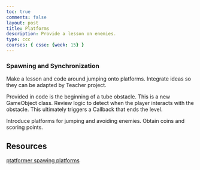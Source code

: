 ```yaml
---
toc: true
comments: false
layout: post
title: Platforms
description: Provide a lesson on enemies.
type: ccc
courses: { csse: {week: 15} }
---
```


### Spawning and Synchronization
Make a lesson and code around jumping onto platforms.  Integrate ideas so they can be adapted by Teacher project. 

Provided in code is the beginning of a tube obstacle.   This is a new GameObject class.  Review logic to detect when the player interacts with the obstacle.  This ultimately triggers a Callback that ends the level.

Introduce platforms for jumping and avoiding enemies.  Obtain coins and scoring points.

## Resources

[ptatformer spawing platforms](https://www.google.com/search?q=ptatformer+spawing+platforms&oq=ptatformer+spawing+platforms&gs_lcrp=EgZjaHJvbWUyBggAEEUYOTIJCAEQIRgKGKAB0gEJMTQxMjRqMWo5qAIAsAIA&sourceid=chrome&ie=UTF-8)